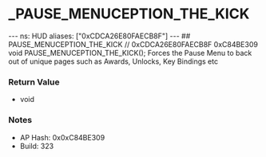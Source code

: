 # _PAUSE_MENUCEPTION_THE_KICK

--- ns: HUD aliases: ["0xCDCA26E80FAECB8F"] --- ## PAUSE_MENUCEPTION_THE_KICK  // 0xCDCA26E80FAECB8F 0xC84BE309 void PAUSE_MENUCEPTION_THE_KICK();  Forces the Pause Menu to back out of unique pages such as Awards, Unlocks, Key Bindings etc

### Return Value
* void

### Notes
* AP Hash: 0x0xC84BE309
* Build: 323

